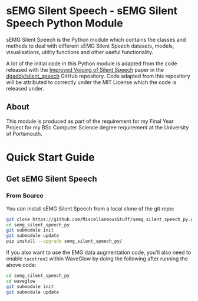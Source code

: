 # sEMG Silent Speech - sEMG Silent Speech Python Module

sEMG Silent Speech is the Python module which contains the classes
and methods to deal with different sEMG Silent Speech datasets, models,
visualisations, utility functions and other useful functionality.

A lot of the initial code in this Python module is adapted from the
code released with the
[Improved Voicing of Silent Speech](https://arxiv.org/pdf/2106.01933v1.pdf)
paper in the
[dgaddy/silent_speech](https://github.com/dgaddy/silent_speech) GitHub repository.
Code adapted from this repository will be attributed to correctly under the MIT
License which the code is released under.

## About

This module is produced as part of the requirement for my Final Year
Project for my BSc Computer Science degree requirement at the
University of Portsmouth.

# Quick Start Guide

## Get sEMG Silent Speech

### From Source

You can install sEMG Silent Speech from a local clone of the git repo:

```bash
git clone https://github.com/MiscellaneousStuff/semg_silent_speech_py.git
cd semg_silent_speech_py
git submodule init
git submodule update
pip install --upgrade semg_silent_speech_py/
```

If you also want to use the EMG data augmentation code, you'll also need
to enable `tacotron2` within WaveGlow by doing the following after running
the above code:

```bash
cd semg_silent_speech_py
cd waveglow
git submodule init
git submodule update
```